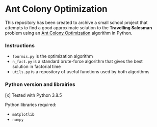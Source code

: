 # Ant Colony Optimization

This repository has been created to archive a small school project that attempts to find a good approximate solution to the **Travelling Salesman** problem using an [Ant Colony Optimization](https://en.wikipedia.org/wiki/Ant_colony_optimization_algorithms) algorithm in Python. 

### Instructions

* `fourmis.py` is the optimization algorithm
* `n_fact.py` is a standard brute-force algorithm that gives the best solution in factorial time
* `utils.py` is a repository of useful functions used by both algorithms

### Python version and librairies

[x] Tested with Python 3.8.5

Python libraries required:
* `matplotlib`
* `numpy`
